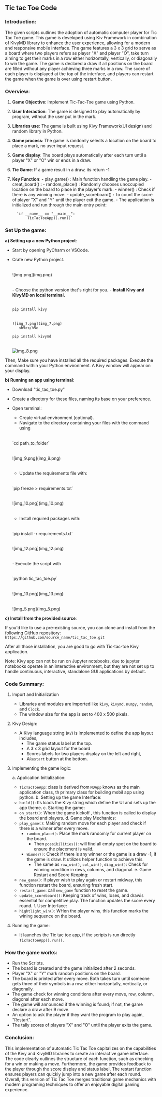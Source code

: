 ## Tic tac Toe Code

### Introduction:
The given scripts outlines the adoption of automatic computer player for Tic Tac Toe game. 
This game is developed using Kiv Framework in combination of KivyMD library to enhance the user 
experience, allowing for a modern and responsive mobile interface. The game features a 3 x 3 grid to serve as a board
where two players refers as player "X" and player "O", take turn
aiming to get their marks in a row either horizontally, vertically, or diagonally to win the game.
The game is declared a draw if all positions on the board are filled without any player achieving
three marks in a row. The score of each player is displayed at the top of the interface,
and players can restart the game when the game is over using restart button.

### Overview:
1) <b>Game Objective</b>: Implement Tic-Tac-Toe game using Python.</b>
2) <b>User Interaction</b>: The game is designed to play automatically by program, without the user put in the mark.
3) <b>Libraries use</b>: The game is built using Kivy Framework(UI design) and random library in Python.
4) <b>Game process</b>: The game is randomly selects a location on the board to place a mark, no user input request.
5) <b>Game display</b>: The board plays automatically after each turn until a player "X" or "O" win or ends in a draw.
6) <b>Tie Game</b>: If a game result in a draw, its return -1.
7) <b>Key Function</b>:
       - play_game() : Main function handling the game play.
       - creat_board() : 
       - random_place() : Randomly chooses unoccupied location on the board to place in the player's mark.
       - winner() : Check if there is any winning move.
       - update_scoreboard() : To count the score of player "X" and "Y" until the player exit the game.
       - The application is initialized and run through the main entry point: 
   
         `if __name__ == "__main__":
              TicTacToeApp().run()`


### Set Up the game:

<b>a) Setting up a new Python project</b>: 
   - Start by opening PyCharm or VSCode.
   - Crate new Python project.
      <h6></h6>
      ![img.png](img.png)
      <h6></h6>
     - Choose the python version that's right for you.
       - <b>Install Kivy and KivyMD on local terminal.</b> 
           <h6></h6>
       
       `pip install kivy`
        <h6></h6>

         ![img_7.png](img_7.png)
            <h5></h5>
       
       `pip install kivymd`
           <h6></h6>
           ![img_8.png](img_8.png)
     

     
Then, Make sure you have installed all the required packages. Execute the command within your Python environment. A Kivy window will appear on your display.
      
<b>b) Running an app using terminal</b>:
   - Download "tic_tac_toe.py" 
   - Create a directory for these files, naming its base on your preference.
   - Open terminal:

     - Create virtual environment (optional).
     - Navigate to the directory containing your files with the command using 
      <h6></h6>
       `cd path_to_folder`
      <h6></h6>
     ![img_9.png](img_9.png)
     <h6></h6>
     
     - Update the requirements file with: 
     <h6></h6>
       `pip freeze > requirements.txt`
     <h6></h6>
      ![img_10.png](img_10.png)
     <h6></h6>
     
     - Install required packages with: 
     <h6></h6>
     `pip install -r requirements.txt`
     <h6></h6>
     ![img_12.png](img_12.png)
     <h6></h6>
     - Execute the script with 
     <h6></h6>
       `python tic_tac_toe.py`
     <h6></h6>
      ![img_13.png](img_13.png)
     <h6></h6>
      ![img_5.png](img_5.png)
      
       
<b>c) Install from the provided source</b>: 

If you'd like to use a pre-existing source, you can clone and install from the following GitHub repository:
`https://github.com/source_name/tic_tac_toe.git`


After all those installation, you are good to go with Tic-tac-toe Kivy application.

Note: Kivy app can not be run on Jupyter notebooks, due to jupyter notebooks operate in an interactive environment, but they are not set up to handle continuous, interactive, standalone GUI applications by default. 

### Code Summary:
1. Import and Initialization
   - Libraries and modules are imported like `kivy`, `kivymd`, `numpy`, `random`, and `Clock`.
   - The window size for the app is set to 400 x 500 pixels.
   
2. Kivy Design:
   - A Kivy language string (`KV`) is implemented to define the app layout includes, 
      - The game status label at the top.
      - A  3 x 3 grid layout for the board
      - Scores labels for two players display on the left and right, 
      - A`Restart` button at the bottom.
     
3. Implementing the game logic:

    a. Application Initialization:
      - `TicTacToeApp`: class is derived from `MDApp` knows as the main application class, th primary class for building mobil app using python.
    b. Setting up the game Interface: 
      - `build()`: Its loads the Kivy string which define the UI and sets up the app theme.
    c. Starting the game:
      - `on_start()`: When the game kickoff , this function is called to display the board and players.
    d. Game play Mechanics:
      - `play_game()`: Making random move for each player and check if there is a winner after every move.
        - `random_place()`: Place the mark randomly for current player on the board. 
           - Then `possibilities()`: will find all empty spot on the board to ensure the placement is valid.
        - `Winner()`: Check if there is any winner or the game is a draw -1, if the game is draw. It utilizes helper function to achieve this.
           - The same as `row_win()`, `col_win()`, `diag_win()`: Check for winning condition in rows, columns, and diagonal.
    e. Game Restart and Score Keeping:
      - `new_game()`: If player wish to play again or restart midway, this function restart the board, ensuring  fresh start.
      - `restart_game`: call `new_game` function to reset the game.
      - `update_scoreboard()`: Keeping track of wins, loses, and drawis essential for competitive play. The function updates the score every round.
    f. User Interface:
      - `hightlight_win()`: WHen the player wins, this function marks the wining sequence on the board.
4. Running the game:
   - It launches the Tic tac toe app, if the scripts is run directly `TicTacToeApp().run()`.

### How the game works:
   - Run the Scripts.
   - The board is created and the game initialized after 2 seconds.
   - Player "X" or "Y" mark random positions on the board.
   - The board is printed after every move. Both takes turn until someone gets three of their symbols in a row, either horizontally, vertically, or diagonally.
   - The game check for winning conditions after every move, row, column, diagonal after each move.
   - The game will announced if the winning is found; if not, the game declare a draw after 9 move.
   - An option to ask the player if they want the program to play again, "Restart". 
   - The tally scores of players "X" and "O" until the player exits the game.

### Conclusion: 
This implementation of automatic Tic Tac Toe capitalizes on the capabilities of the Kivy and KivyMD libraries
to create an interactive game interface. The code clearly outlines the structure of each function, such as checking for a win 
or making a move. Furthermore, the game provides feedback to the player through the score display and status label,
The restart function ensures players can quickly jump into a new game after each round. Overall,
this version of Tic Tac Toe merges traditional game mechanics with modern programing techniques to offer an enjoyable digital gaming experience.

